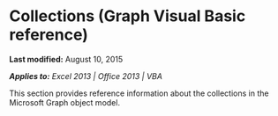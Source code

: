 
# Collections (Graph Visual Basic reference)

 **Last modified:** August 10, 2015

 _**Applies to:** Excel 2013 | Office 2013 | VBA_

This section provides reference information about the collections in the Microsoft Graph object model.


